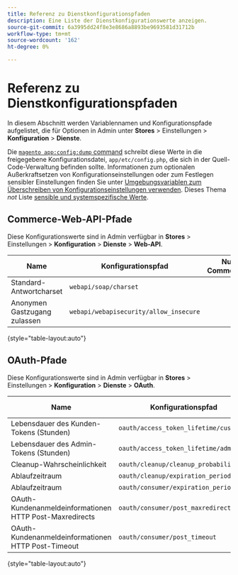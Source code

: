 ```yaml
---
title: Referenz zu Dienstkonfigurationspfaden
description: Eine Liste der Dienstkonfigurationswerte anzeigen.
source-git-commit: 6a3995dd24f8e3e8686a8893be9693581d31712b
workflow-type: tm+mt
source-wordcount: '162'
ht-degree: 0%

---
```



# Referenz zu Dienstkonfigurationspfaden

In diesem Abschnitt werden Variablennamen und Konfigurationspfade aufgelistet, die für Optionen in Admin unter **Stores** > Einstellungen > **Konfiguration** > **Dienste**.

Die [`magento app:config:dump` command](../cli/export-configuration.md) schreibt diese Werte in die freigegebene Konfigurationsdatei, `app/etc/config.php`, die sich in der Quell-Code-Verwaltung befinden sollte. Informationen zum optionalen Außerkraftsetzen von Konfigurationseinstellungen oder zum Festlegen sensibler Einstellungen finden Sie unter [Umgebungsvariablen zum Überschreiben von Konfigurationseinstellungen verwenden](override-config-settings.md#environment-variables). Dieses Thema _not_ Liste [sensible und systemspezifische Werte](config-reference-sens.md).

## Commerce-Web-API-Pfade

Diese Konfigurationswerte sind in Admin verfügbar in **Stores** > Einstellungen > **Konfiguration** > **Dienste** > **Web-API**.

| Name | Konfigurationspfad | Nur Commerce? |
|--------------|--------------|--------------|
| Standard-Antwortcharset | `webapi/soap/charset` | <!-- ![Not Commerce-only](/help/assets/configuration/red-x.png) --> |
| Anonymen Gastzugang zulassen | `webapi/webapisecurity/allow_insecure` | <!-- ![Not Commerce-only](/help/assets/configuration/red-x.png) --> |

{style=&quot;table-layout:auto&quot;}

## OAuth-Pfade

Diese Konfigurationswerte sind in Admin verfügbar in **Stores** > Einstellungen > **Konfiguration** > **Dienste** > **OAuth**.

| Name | Konfigurationspfad | Nur Commerce? |
|--------------|--------------|--------------|
| Lebensdauer des Kunden-Tokens (Stunden) | `oauth/access_token_lifetime/customer` | <!-- ![Not Commerce-only](/help/assets/configuration/red-x.png) --> |
| Lebensdauer des Admin-Tokens (Stunden) | `oauth/access_token_lifetime/admin` | <!-- ![Not Commerce-only](/help/assets/configuration/red-x.png) --> |
| Cleanup-Wahrscheinlichkeit | `oauth/cleanup/cleanup_probability` | <!-- ![Not Commerce-only](/help/assets/configuration/red-x.png) --> |
| Ablaufzeitraum | `oauth/cleanup/expiration_period` | <!-- ![Not Commerce-only](/help/assets/configuration/red-x.png) --> |
| Ablaufzeitraum | `oauth/consumer/expiration_period` | <!-- ![Not Commerce-only](/help/assets/configuration/red-x.png) --> |
| OAuth-Kundenanmeldeinformationen HTTP Post-Maxredirects | `oauth/consumer/post_maxredirects` | <!-- ![Not Commerce-only](/help/assets/configuration/red-x.png) --> |
| OAuth-Kundenanmeldeinformationen HTTP Post-Timeout | `oauth/consumer/post_timeout` | <!-- ![Not Commerce-only](/help/assets/configuration/red-x.png) --> |

{style=&quot;table-layout:auto&quot;}
